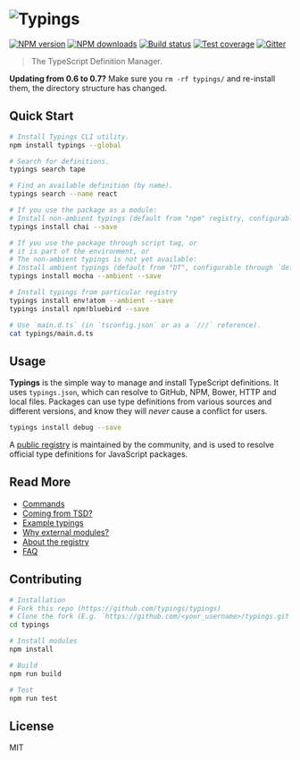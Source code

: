 # ![Typings](https://cdn.rawgit.com/typings/typings/master/logo.svg)

[![NPM version][npm-image]][npm-url]
[![NPM downloads][downloads-image]][downloads-url]
[![Build status][travis-image]][travis-url]
[![Test coverage][coveralls-image]][coveralls-url]
[![Gitter][gitter-image]][gitter-url]

> The TypeScript Definition Manager.

**Updating from 0.6 to 0.7?** Make sure you `rm -rf typings/` and re-install them, the directory structure has changed.

## Quick Start

```sh
# Install Typings CLI utility.
npm install typings --global

# Search for definitions.
typings search tape

# Find an available definition (by name).
typings search --name react

# If you use the package as a module:
# Install non-ambient typings (default from "npm" registry, configurable through `defaultSource` in `.typingsrc`)
typings install chai --save

# If you use the package through script tag, or
# it is part of the environment, or
# The non-ambient typings is not yet available:
# Install ambient typings (default from "DT", configurable through `defaultAmbientSource` in `.typingsrc`)
typings install mocha --ambient --save

# Install typings from particular registry
typings install env!atom --ambient --save
typings install npm!bluebird --save

# Use `main.d.ts` (in `tsconfig.json` or as a `///` reference).
cat typings/main.d.ts
```

## Usage

**Typings** is the simple way to manage and install TypeScript definitions. It uses `typings.json`, which can resolve to GitHub, NPM, Bower, HTTP and local files. Packages can use type definitions from various sources and different versions, and know they will _never_ cause a conflict for users.

```sh
typings install debug --save
```

A [public registry](https://github.com/typings/registry) is maintained by the community, and is used to resolve official type definitions for JavaScript packages.

## Read More

* [Commands](docs/commands.md)
* [Coming from TSD?](docs/tsd.md)
* [Example typings](docs/examples.md)
* [Why external modules?](docs/external-modules.md)
* [About the registry](docs/registry.md)
* [FAQ](docs/faq.md)

## Contributing

```sh
# Installation
# Fork this repo (https://github.com/typings/typings)
# Clone the fork (E.g. `https://github.com/<your_username>/typings.git`)
cd typings

# Install modules
npm install

# Build
npm run build

# Test
npm run test
```

## License

MIT

[npm-image]: https://img.shields.io/npm/v/typings.svg?style=flat
[npm-url]: https://npmjs.org/package/typings
[downloads-image]: https://img.shields.io/npm/dm/typings.svg?style=flat
[downloads-url]: https://npmjs.org/package/typings
[travis-image]: https://img.shields.io/travis/typings/typings.svg?style=flat
[travis-url]: https://travis-ci.org/typings/typings
[coveralls-image]: https://img.shields.io/coveralls/typings/typings.svg?style=flat
[coveralls-url]: https://coveralls.io/r/typings/typings?branch=master
[gitter-image]: https://badges.gitter.im/typings/typings.svg
[gitter-url]: https://gitter.im/typings/typings?utm_source=badge&utm_medium=badge&utm_campaign=pr-badge
